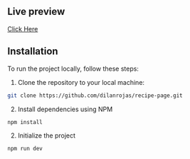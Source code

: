## Live preview

[Click Here](https://recipe-page-dilan.pages.dev/)

## Installation

To run the project locally, follow these steps:

1. Clone the repository to your local machine:

```bash
git clone https://github.com/dilanrojas/recipe-page.git
```

2. Install dependencies using NPM

```bash
npm install
```

2. Initialize the project

```bash
npm run dev
```
